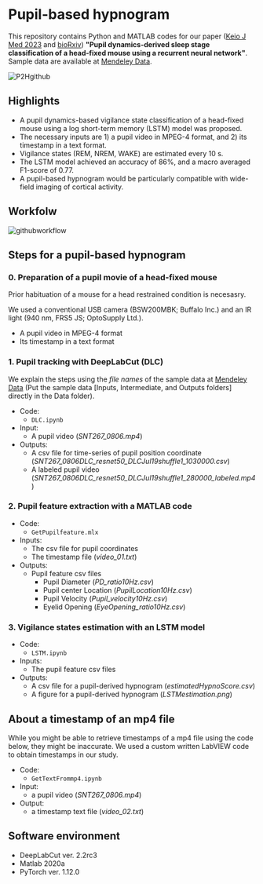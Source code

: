 # Pupil-based hypnogram
This repository contains Python and MATLAB codes for our paper ([Keio J Med 2023](https://doi.org/10.2302/kjm.2022-0020-OA) and [bioRxiv](https://biorxiv.org/cgi/content/short/2022.08.06.503067v1)) __"Pupil dynamics-derived sleep stage classification of a head-fixed mouse using a recurrent neural network"__. Sample data are available at [Mendeley Data](https://doi.org/10.17632/rr4gc6mybg.1).

![P2Hgithub](https://user-images.githubusercontent.com/78021878/183251903-d4405d1e-f726-40ab-9bb6-3092c67f6ce2.gif)

## Highlights
-	A pupil dynamics-based vigilance state classification of a head-fixed mouse using a log short-term memory (LSTM) model was proposed.
-   The necessary inputs are 1) a pupil video in MPEG-4 format, and 2) its timestamp in a text format.
-   Vigilance states (REM, NREM, WAKE) are estimated every 10 s.
-   The LSTM model achieved an accuracy of 86%, and a macro averaged F1-score of 0.77.
-	A pupil-based hypnogram would be particularly compatible with wide-field imaging of cortical activity.

## Workfolw
![githubworkflow](https://user-images.githubusercontent.com/78021878/184583324-f9242d74-7874-438d-90a4-c920c0a70a6f.png)

## Steps for a pupil-based hypnogram
### 0. Preparation of a pupil movie of a head-fixed mouse
Prior habituation of a mouse for a head restrained condition is necesasry.

We used a conventional USB camera (BSW200MBK; Buffalo Inc.) and an IR light (940 nm, FRS5 JS; OptoSupply Ltd.).
- A pupil video in MPEG-4 format
- Its timestamp in a text format

### 1. Pupil tracking with DeepLabCut (DLC)
We explain the steps using the *file names* of the sample data at [Mendeley Data](https://doi.org/10.17632/rr4gc6mybg.1) (Put the sample data [Inputs, Intermediate, and Outputs folders] directly in the Data folder).
- Code:
    - `DLC.ipynb`
- Input: 
    - A pupil video (*SNT267_0806.mp4*)
- Outputs: 
    - A csv file for time-series of pupil position coordinate (*SNT267_0806DLC_resnet50_DLCJul19shuffle1_1030000.csv*)
    - A labeled pupil video (*SNT267_0806DLC_resnet50_DLCJul19shuffle1_280000_labeled.mp4*)
    
### 2. Pupil feature extraction with a MATLAB code
- Code:
    - `GetPupilfeature.mlx`
- Inputs:
    - The csv file for pupil coordinates
    - The timestamp file (*video_01.txt*)
- Outputs:
    - Pupil feature csv files
        - Pupil Diameter (*PD_ratio10Hz.csv*)
        - Pupil center Location (*PupilLocation10Hz.csv*)
        - Pupil Velocity (*Pupil_velocity10Hz.csv*)
        - Eyelid Opening (*EyeOpening_ratio10Hz.csv*)

### 3. Vigilance states estimation with an LSTM model
- Code:
    - `LSTM.ipynb`
- Inputs:
    - The pupil feature csv files
- Outputs:
    - A csv file for a pupil-derived hypnogram (*estimatedHypnoScore.csv*)
    - A figure for a pupil-derived hypnogram (*LSTMestimation.png*)

## About a timestamp of an mp4 file
While you might be able to retrieve timestamps of a mp4 file using the code below, they might be inaccurate. We used a custom written LabVIEW code to obtain timestamps in our study.
- Code:
    - `GetTextFrommp4.ipynb`
- Input: 
    - a pupil video (*SNT267_0806.mp4*)
- Output:
    - a timestamp text file (*video_02.txt*)

## Software environment
- DeepLabCut ver. 2.2rc3
- Matlab 2020a
- PyTorch ver. 1.12.0
